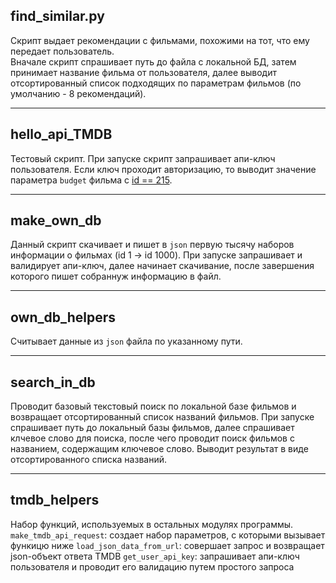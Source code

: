 ## find_similar.py
Скрипт выдает рекомендации с фильмами, похожими на тот, что ему передает пользователь.  
Вначале скрипт спрашивает путь до файла с локальной БД, затем принимает название фильма от пользователя, далее выводит отсортированный список подходящих по параметрам фильмов (по умолчанию - 8 рекомендаций).

---

## hello_api_TMDB
Тестовый скрипт.
При запуске скрипт запрашивает апи-ключ пользователя. Если ключ проходит авторизацию, то выводит значение параметра `budget` фильма с [id == 215](https://www.themoviedb.org/movie/215-saw-ii).

---

## make_own_db
Данный скрипт скачивает и пишет в `json` первую тысячу наборов информации о фильмах (id 1 -> id 1000).
При запуске запрашивает и валидирует апи-ключ, далее начинает скачивание, после завершения которого пишет собраннуж информацию в файл.

---

## own_db_helpers
Считывает данные из `json` файла по указанному пути.

---

## search_in_db
Проводит базовый текстовый поиск по локальной базе фильмов и возвращает отсортированный список названий фильмов.
При запуске спрашивает путь до локальный базы фильмов, далее спрашивает клчевое слово для поиска, после чего проводит поиск фильмов с названием, содержащим ключевое слово. Выводит результат в виде отсортированного списка названий.

---

## tmdb_helpers
Набор функций, используемых в остальных модулях программы.
`make_tmdb_api_request`: создает набор параметров, с которыми вызывает функицю ниже 
`load_json_data_from_url`: совершает запрос и возвращает json-объект ответа TMDB 
`get_user_api_key`: запрашивает апи-ключ пользователя и проводит его валидацию путем простого запроса